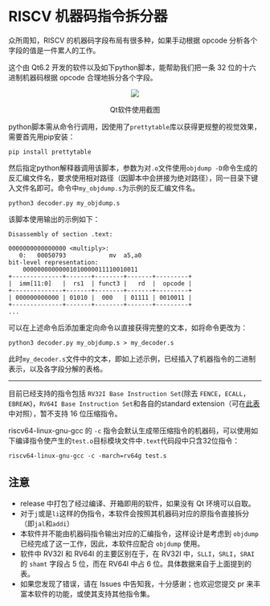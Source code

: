 # RISCV 机器码指令拆分器

众所周知，RISCV 的机器码字段布局有很多种，如果手动根据 opcode 分析各个字段的值是一件累人的工作。

这个由 Qt6.2 开发的软件以及如下python脚本，能帮助我们把一条 32 位的十六进制机器码根据 opcode 合理地拆分各个字段。

<div align="center">
  <img src="https://user-images.githubusercontent.com/72899584/163538153-204c97ff-7069-441d-8445-d0bbff852c14.png" />
  <p>Qt软件使用截图</p>
</div>

python脚本需从命令行调用，因使用了`prettytable`库以获得更规整的视觉效果，需要首先用pip安装：

````shell
pip install prettytable
````

然后指定python解释器调用该脚本，参数为对`.o`文件使用`objdump -D`命令生成的反汇编文件名，要求使用相对路径（因脚本中会拼接为绝对路径），同一目录下键入文件名即可。命令中`my_objdump.s`为示例的反汇编文件名。

```shell
python3 decoder.py my_objdump.s
```

该脚本使用输出的示例如下：

```assembly
Disassembly of section .text:

0000000000000000 <multiply>:
   0:	00050793          	mv	a5,a0
bit-level representation:
	00000000000001010000011110010011
+--------------+-------+--------+-------+---------+
|  imm[11:0]   |  rs1  | funct3 |   rd  |  opcode |
+--------------+-------+--------+-------+---------+
| 000000000000 | 01010 |  000   | 01111 | 0010011 |
+--------------+-------+--------+-------+---------+
...
```

可以在上述命令后添加重定向命令以直接获得完整的文本，如将命令更改为：

```shell
python3 decoder.py my_objdump.s > my_decoder.s
```

此时`my_decoder.s`文件中的文本，即如上述示例，已经插入了机器指令的二进制表示，以及各字段分解的表格。

---

目前已经支持的指令包括 `RV32I Base Instruction Set`(除去 `FENCE`，`ECALL`，`EBREAK`)，`RV64I Base Instruction Set`和各自的standard extension（可在<a href="https://five-embeddev.com/riscv-isa-manual/latest/instr-table.html">此表</a>中对照），暂不支持 16 位压缩指令。

riscv64-linux-gnu-gcc 的 `-c` 指令会默认生成带压缩指令的机器码，可以使用如下编译指令使产生的`test.o`目标模块文件中`.text`代码段中只含32位指令：

```
riscv64-linux-gnu-gcc -c -march=rv64g test.s
```

## 注意

+ release 中打包了经过编译、开箱即用的软件，如果没有 Qt 环境可以自取。
+ 对于`j`或是`li`这样的伪指令，本软件会按照其机器码对应的原指令直接拆分（即`jal`和`addi`）
+ 本软件并不能由机器码指令输出对应的汇编指令，这样设计是考虑到 `objdump` 已经完成了这一工作，因此，本软件应配合 `objdump` 使用。
+ 软件中 RV32I 和 RV64I 的主要区别在于，在 RV32I 中，`SLLI`，`SRLI`，`SRAI` 的 `shamt` 字段占 5 位，而在 RV64I 中占 6 位。具体数据来自于上面提到的表。
+ 如果您发现了错误，请在 Issues 中告知我，十分感谢；也欢迎您提交 pr 来丰富本软件的功能，或使其支持其他指令集。
